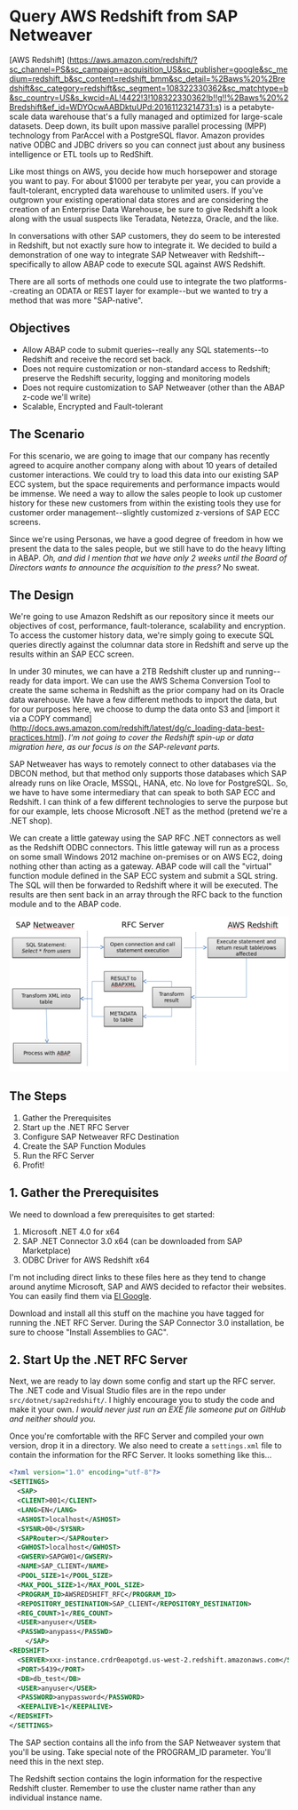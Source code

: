 # Query AWS Redshift from SAP Netweaver
[AWS Redshift] (https://aws.amazon.com/redshift/?sc_channel=PS&sc_campaign=acquisition_US&sc_publisher=google&sc_medium=redshift_b&sc_content=redshift_bmm&sc_detail=%2Baws%20%2Bredshift&sc_category=redshift&sc_segment=108322330362&sc_matchtype=b&sc_country=US&s_kwcid=AL!4422!3!108322330362!b!!g!!%2Baws%20%2Bredshift&ef_id=WDYOcwAABDktuUPd:20161123214731:s) is a petabyte-scale data warehouse that's a fully managed and optimized for large-scale datasets.  Deep down, its built upon massive parallel processing (MPP) technology from ParAccel with a PostgreSQL flavor.  Amazon provides native ODBC and JDBC drivers so you can connect just about any business intelligence or ETL tools up to RedShift.

Like most things on AWS, you decide how much horsepower and storage you want to pay.  For about $1000 per terabyte per year, you can provide a fault-tolerant, encrypted data warehouse to unlimited users.  If you've outgrown your existing operational data stores and are considering the creation of an Enterprise Data Warehouse, be sure to give Redshift a look along with the usual suspects like Teradata, Netezza, Oracle, and the like.

In conversations with other SAP customers, they do seem to be interested in Redshift, but not exactly sure how to integrate it.  We decided to build a demonstration of one way to integrate SAP Netweaver with Redshift--specifically to allow ABAP code to execute SQL against AWS Redshift.

There are all sorts of methods one could use to integrate the two platforms--creating an ODATA or REST layer for example--but we wanted to try a method that was more "SAP-native".

## Objectives
- Allow ABAP code to submit queries--really any SQL statements--to Redshift and receive the record set back.
- Does not require customization or non-standard access to Redshift; preserve the Redshift security, logging and monitoring models 
- Does not require customization to SAP Netweaver (other than the ABAP z-code we'll write)
- Scalable, Encrypted and Fault-tolerant

## The Scenario
For this scenario, we are going to image that our company has recently agreed to acquire another company along with about 10 years of detailed customer interactions.  We could try to load this data into our existing SAP ECC system, but the space requirements and performance impacts would be immense.  We need a way to allow the sales people to look up customer history for these new customers from within the existing tools they use for customer order management--slightly customized z-versions of SAP ECC screens.

Since we're using Personas, we have a good degree of freedom in how we present the data to the sales people, but we still have to do the heavy lifting in ABAP.  *Oh, and did I mention that we have only 2 weeks until the Board of Directors wants to announce the acquisition to the press?*  No sweat.

## The Design
We're going to use Amazon Redshift as our repository since it meets our objectives of cost, performance, fault-tolerance, scalability and encryption.  To access the customer history data, we're simply going to execute SQL queries directly against the columnar data store in Redshift and serve up the results within an SAP ECC screen.

In under 30 minutes, we can have a 2TB Redshift cluster up and running--ready for data import.   We can use the AWS Schema Conversion Tool to create the same schema in Redshift as the prior company had on its Oracle data warehouse.  We have a few different methods to import the data, but for our purposes here, we choose to dump the data onto S3 and [import it via a COPY command] (http://docs.aws.amazon.com/redshift/latest/dg/c_loading-data-best-practices.html).  *I'm not going to cover the Redshift spin-up or data migration here, as our focus is on the SAP-relevant parts.*

SAP Netweaver has ways to remotely connect to other databases via the DBCON method, but that method only supports those databases which SAP already runs on like Oracle, MSSQL, HANA, etc.  No love for PostgreSQL.  So, we have to have some intermediary that can speak to both SAP ECC and Redshift.   I can think of a few different technologies to serve the purpose but for our example, lets choose Microsoft .NET as the method (pretend we're a .NET shop).

We can create a little gateway using the SAP RFC .NET connectors as well as the Redshift ODBC connectors.  This little gateway will run as a process on some small Windows 2012 machine on-premises or on AWS EC2, doing nothing other than acting as a gateway.  ABAP code will call the "virtual" function module defined in the SAP ECC system and submit a SQL string.  The SQL will then be forwarded to Redshift where it will be executed.  The results are then sent back in an array through the RFC back to the function module and to the ABAP code.

![logic_flow](./img/logic_flow.png)

## The Steps
1. Gather the Prerequisites
2. Start up the .NET RFC Server
3. Configure SAP Netweaver RFC Destination
4. Create the SAP Function Modules
5. Run the RFC Server
6. Profit!

## 1. Gather the Prerequisites

We need to download a few prerequisites to get started:
1. Microsoft .NET 4.0 for x64
2. SAP .NET Connector 3.0 x64 (can be downloaded from SAP Marketplace)
3. ODBC Driver for AWS Redshift x64

I'm not including direct links to these files here as they tend to change around anytime Microsoft, SAP and AWS decided to refactor their websites.  You can easily find them via [El Google](https://www.google.com).

Download and install all this stuff on the machine you have tagged for running the .NET RFC Server.  During the SAP Connector 3.0 installation, be sure to choose "Install Assemblies to GAC".

## 2. Start Up the .NET RFC Server
Next, we are ready to lay down some config and start up the RFC server.  The .NET code and Visual Studio files are in the repo under `src/dotnet/sap2redshift/`.  I highly encourage you to study the code and make it your own.  *I would never just run an EXE file someone put on GitHub and neither should you.*

Once you're comfortable with the RFC Server and compiled your own version, drop it in a directory.  We also need to create a `settings.xml` file to contain the information for the RFC Server.  It looks something like this...

```xml
<?xml version="1.0" encoding="utf-8"?>
<SETTINGS>
  <SAP>
  <CLIENT>001</CLIENT>
  <LANG>EN</LANG>
  <ASHOST>localhost</ASHOST>
  <SYSNR>00</SYSNR>
  <SAPRouter></SAPRouter>
  <GWHOST>localhost</GWHOST>
  <GWSERV>SAPGW01</GWSERV>
  <NAME>SAP_CLIENT</NAME>
  <POOL_SIZE>1</POOL_SIZE>
  <MAX_POOL_SIZE>1</MAX_POOL_SIZE>
  <PROGRAM_ID>AWSREDSHIFT_RFC</PROGRAM_ID>
  <REPOSITORY_DESTINATION>SAP_CLIENT</REPOSITORY_DESTINATION>
  <REG_COUNT>1</REG_COUNT>
  <USER>anyuser</USER>
  <PASSWD>anypass</PASSWD>
    </SAP>
<REDSHIFT>
  <SERVER>xxx-instance.crdr0eapotgd.us-west-2.redshift.amazonaws.com</SERVER>
  <PORT>5439</PORT>
  <DB>db_test</DB>
  <USER>anyuser</USER>
  <PASSWORD>anypassword</PASSWORD>
  <KEEPALIVE>1</KEEPALIVE>
</REDSHIFT>
</SETTINGS>
```
The SAP section contains all the info from the SAP Netweaver system that you'll be using.  Take special note of the PROGRAM_ID parameter.  You'll need this in the next step.

The Redshift section contains the login information for the respective Redshift cluster.  Remember to use the cluster name rather than any individual instance name.





